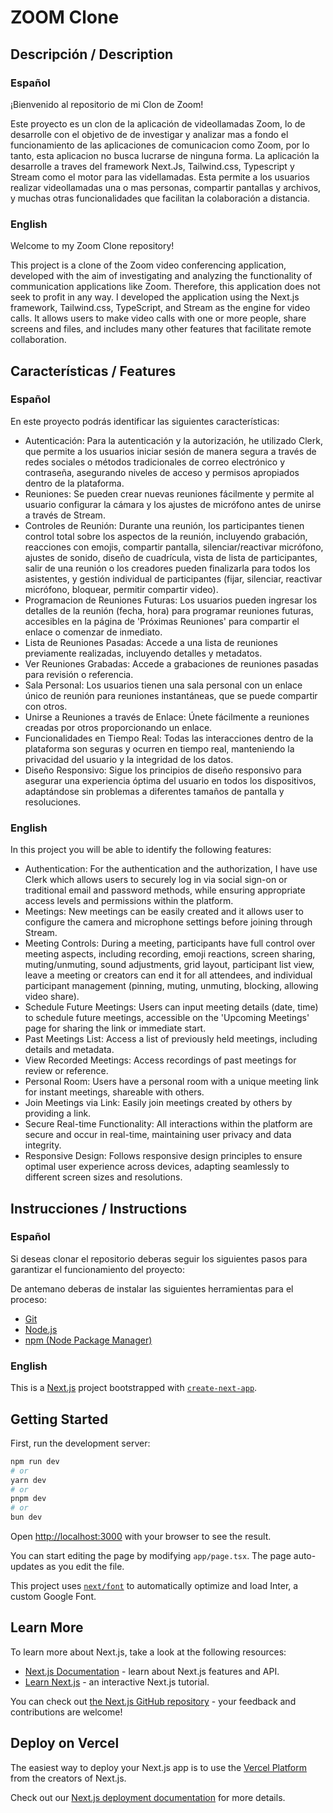 # ZOOM Clone

## Descripción / Description

### Español
¡Bienvenido al repositorio de mi Clon de Zoom!

Este proyecto es un clon de la aplicación de videollamadas Zoom, lo de desarrolle con el objetivo de de investigar y analizar mas a fondo el funcionamiento de las aplicaciones de comunicacion como Zoom, por lo tanto, esta aplicacion no busca lucrarse de ninguna forma. La aplicación la desarrolle a traves del framework Next.Js, Tailwind.css, Typescript y Stream como el motor para las videllamadas. Esta permite a los usuarios realizar videollamadas una o mas personas, compartir pantallas y archivos, y muchas otras funcionalidades que facilitan la colaboración a distancia.

### English
Welcome to my Zoom Clone repository!

This project is a clone of the Zoom video conferencing application, developed with the aim of investigating and analyzing the functionality of communication applications like Zoom. Therefore, this application does not seek to profit in any way. I developed the application using the Next.js framework, Tailwind.css, TypeScript, and Stream as the engine for video calls. It allows users to make video calls with one or more people, share screens and files, and includes many other features that facilitate remote collaboration.

## Características / Features
### Español
En este proyecto podrás identificar las siguientes características:
- Autenticación: Para la autenticación y la autorización, he utilizado Clerk, que permite a los usuarios iniciar sesión de manera segura a través de redes sociales o métodos tradicionales de correo electrónico y contraseña, asegurando niveles de acceso y permisos apropiados dentro de la plataforma.
- Reuniones: Se pueden crear nuevas reuniones fácilmente y permite al usuario configurar la cámara y los ajustes de micrófono antes de unirse a través de Stream.
- Controles de Reunión: Durante una reunión, los participantes tienen control total sobre los aspectos de la reunión, incluyendo grabación, reacciones con emojis, compartir pantalla, silenciar/reactivar micrófono, ajustes de sonido, diseño de cuadrícula, vista de lista de participantes, salir de una reunión o los creadores pueden finalizarla para todos los asistentes, y gestión individual de participantes (fijar, silenciar, reactivar micrófono, bloquear, permitir compartir video).
- Programacion de Reuniones Futuras: Los usuarios pueden ingresar los detalles de la reunión (fecha, hora) para programar reuniones futuras, accesibles en la página de 'Próximas Reuniones' para compartir el enlace o comenzar de inmediato.
- Lista de Reuniones Pasadas: Accede a una lista de reuniones previamente realizadas, incluyendo detalles y metadatos.
- Ver Reuniones Grabadas: Accede a grabaciones de reuniones pasadas para revisión o referencia.
- Sala Personal: Los usuarios tienen una sala personal con un enlace único de reunión para reuniones instantáneas, que se puede compartir con otros.
- Unirse a Reuniones a través de Enlace: Únete fácilmente a reuniones creadas por otros proporcionando un enlace.
- Funcionalidades en Tiempo Real: Todas las interacciones dentro de la plataforma son seguras y ocurren en tiempo real, manteniendo la privacidad del usuario y la integridad de los datos.
- Diseño Responsivo: Sigue los principios de diseño responsivo para asegurar una experiencia óptima del usuario en todos los dispositivos, adaptándose sin problemas a diferentes tamaños de pantalla y resoluciones.

### English
In this project you will be able to identify the following features:
- Authentication: For the authentication and the authorization, I have use Clerk which allows users to securely log in via social sign-on or traditional email and password methods, while ensuring appropriate access levels and permissions within the platform.
- Meetings: New meetings can be easily created and it allows user to configure the camera and microphone settings before joining through Stream.
- Meeting Controls: During a meeting, participants have full control over meeting aspects, including recording, emoji reactions, screen sharing, muting/unmuting, sound adjustments, grid layout, participant list view, leave a meeting or creators can end it for all attendees, and individual participant management (pinning, muting, unmuting, blocking, allowing video share).
- Schedule Future Meetings: Users can input meeting details (date, time) to schedule future meetings, accessible on the 'Upcoming Meetings' page for sharing the link or immediate start.
- Past Meetings List: Access a list of previously held meetings, including details and metadata.
- View Recorded Meetings: Access recordings of past meetings for review or reference.
- Personal Room: Users have a personal room with a unique meeting link for instant meetings, shareable with others.
- Join Meetings via Link: Easily join meetings created by others by providing a link.
- Secure Real-time Functionality: All interactions within the platform are secure and occur in real-time, maintaining user privacy and data integrity.
- Responsive Design: Follows responsive design principles to ensure optimal user experience across devices, adapting seamlessly to different screen sizes and resolutions.

## Instrucciones / Instructions
### Español
Si deseas clonar el repositorio deberas seguir los siguientes pasos para garantizar el funcionamiento del proyecto:

De antemano deberas de instalar las siguientes herramientas para el proceso:
- [Git](https://git-scm.com)
- [Node.js](https://nodejs.org/en)
- [npm (Node Package Manager)](https://www.npmjs.com)

### English


This is a [Next.js](https://nextjs.org/) project bootstrapped with [`create-next-app`](https://github.com/vercel/next.js/tree/canary/packages/create-next-app).

## Getting Started

First, run the development server:

```bash
npm run dev
# or
yarn dev
# or
pnpm dev
# or
bun dev
```

Open [http://localhost:3000](http://localhost:3000) with your browser to see the result.

You can start editing the page by modifying `app/page.tsx`. The page auto-updates as you edit the file.

This project uses [`next/font`](https://nextjs.org/docs/basic-features/font-optimization) to automatically optimize and load Inter, a custom Google Font.

## Learn More

To learn more about Next.js, take a look at the following resources:

- [Next.js Documentation](https://nextjs.org/docs) - learn about Next.js features and API.
- [Learn Next.js](https://nextjs.org/learn) - an interactive Next.js tutorial.

You can check out [the Next.js GitHub repository](https://github.com/vercel/next.js/) - your feedback and contributions are welcome!

## Deploy on Vercel

The easiest way to deploy your Next.js app is to use the [Vercel Platform](https://vercel.com/new?utm_medium=default-template&filter=next.js&utm_source=create-next-app&utm_campaign=create-next-app-readme) from the creators of Next.js.

Check out our [Next.js deployment documentation](https://nextjs.org/docs/deployment) for more details.
